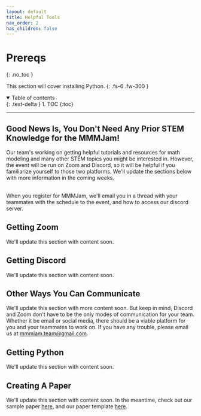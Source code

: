 ```yaml
---
layout: default
title: Helpful Tools
nav_order: 2
has_children: false
---
```


# Prereqs
{: .no_toc }

This section will cover installing Python.
{: .fs-6 .fw-300 }

<details open markdown="block">
  <summary>
    Table of contents
  </summary>
  {: .text-delta }
1. TOC
{:toc}
</details>

---
## Good News Is, You Don't Need Any Prior STEM Knowledge for the MMMJam!
Our team's working on getting helpful tutorials and resources for math modeling and many other STEM topics you might be interested in. However, the event will be run on Zoom and Discord, so it will be helpful if you familiarize yourself to those two platforms. We'll update the sections below with more information in the coming weeks.

<br>When you register for MMMJam, we'll email you in a thread with your teammates with the schedule to the event, and how to access our discord server. 

## Getting Zoom

We'll update this section with content soon.

## Getting Discord

We'll update this section with content soon.

## Other Ways You Can Communicate

We'll update this section with more content soon. But keep in mind, Discord and Zoom don't have to be the only modes of communication for your team. Whether it be email or social media, there should be a viable platform for you and your teammates to work on. If you have any trouble, please email us at mmmjam.team@gmail.com.

## Getting Python

We'll update this section with content soon.

## Creating A Paper

We'll update this section with content soon. In the meantime, check out our sample paper [here](https://docs.google.com/document/d/1Yl5EOtGty0q3_kwc5jq07Uba_-hRUJ1vVU1afy07lTQ/edit?usp=sharing), and our paper template [here](https://docs.google.com/document/d/1p74TIbV6MqcdQUeSTwvMDwFyZmwjSmi5tMBTYLKVU4w/edit?usp=sharing).